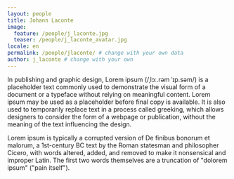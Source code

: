 ```yaml
---
layout: people
title: Johann Laconte
image:
  feature: /people/j_laconte.jpg 
  teaser: /people/j_laconte_avatar.jpg 
locale: en
permalink: /people/jlaconte/ # change with your own data
author: j_laconte # change with your own 
---
```


In publishing and graphic design, Lorem ipsum (/ˌlɔː.rəm ˈɪp.səm/) is a placeholder text commonly used to demonstrate the visual form of a document or a typeface without relying on meaningful content. Lorem ipsum may be used as a placeholder before final copy is available. It is also used to temporarily replace text in a process called greeking, which allows designers to consider the form of a webpage or publication, without the meaning of the text influencing the design.

Lorem ipsum is typically a corrupted version of De finibus bonorum et malorum, a 1st-century BC text by the Roman statesman and philosopher Cicero, with words altered, added, and removed to make it nonsensical and improper Latin. The first two words themselves are a truncation of "dolorem ipsum" ("pain itself").

